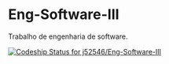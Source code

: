 # Eng-Software-III

Trabalho de engenharia de software.

[ ![Codeship Status for j52546/Eng-Software-III](https://app.codeship.com/projects/2603a640-53c6-0136-43fe-4ac9a2ff65e4/status?branch=master)](https://app.codeship.com/projects/294369)
